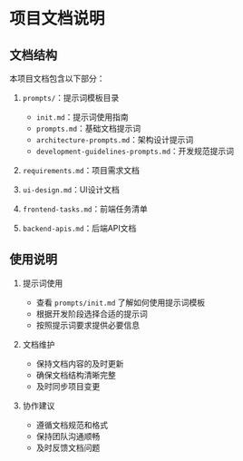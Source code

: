 # 项目文档说明

## 文档结构

本项目文档包含以下部分：

1. `prompts/`：提示词模板目录
   - `init.md`：提示词使用指南
   - `prompts.md`：基础文档提示词
   - `architecture-prompts.md`：架构设计提示词
   - `development-guidelines-prompts.md`：开发规范提示词

2. `requirements.md`：项目需求文档

3. `ui-design.md`：UI设计文档

4. `frontend-tasks.md`：前端任务清单

5. `backend-apis.md`：后端API文档

## 使用说明

1. 提示词使用
   - 查看 `prompts/init.md` 了解如何使用提示词模板
   - 根据开发阶段选择合适的提示词
   - 按照提示词要求提供必要信息

2. 文档维护
   - 保持文档内容的及时更新
   - 确保文档结构清晰完整
   - 及时同步项目变更

3. 协作建议
   - 遵循文档规范和格式
   - 保持团队沟通顺畅
   - 及时反馈文档问题